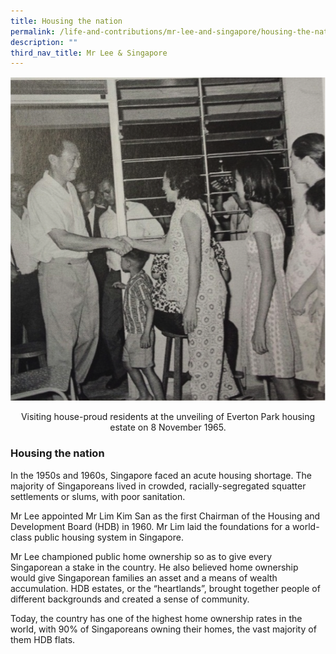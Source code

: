 ```yaml
---
title: Housing the nation
permalink: /life-and-contributions/mr-lee-and-singapore/housing-the-nation/
description: ""
third_nav_title: Mr Lee & Singapore
---
```

![Alt text for image on Isomer site](/images/mr-lee-and-singapore/Housing%20the%20nation.jpg)
<center>Visiting house-proud residents at the unveiling of Everton Park housing estate on 8 November 1965.</center>

### Housing the nation ###

In the 1950s and 1960s, Singapore faced an acute housing shortage. The majority of Singaporeans lived in crowded, racially-segregated squatter settlements or slums, with poor sanitation.


Mr Lee appointed Mr Lim Kim San as the first Chairman of the Housing and Development Board (HDB) in 1960. Mr Lim laid the foundations for a world-class public housing system in Singapore.


Mr Lee championed public home ownership so as to give every Singaporean a stake in the country. He also believed home ownership would give Singaporean families an asset and a means of wealth accumulation. HDB estates, or the “heartlands”, brought together people of different backgrounds and created a sense of community.


Today, the country has one of the highest home ownership rates in the world, with 90% of Singaporeans owning their homes, the vast majority of them HDB flats.